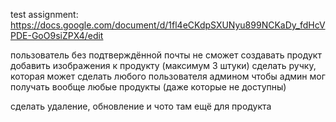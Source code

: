 test assignment: https://docs.google.com/document/d/1fl4eCKdpSXUNyu899NCKaDy_fdHcVPDE-GoO9siZPX4/edit


пользователь без подтверждённой почты не сможет создавать продукт
добавить изображения к продукту (максимум 3 штуки)
сделать ручку, которая может сделать любого пользователя админом
чтобы админ мог получать вообще любые продукты (даже которые не доступны)



сделать удаление, обновление и чото там ещё для продукта
